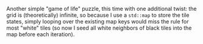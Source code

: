 Another simple "game of life" puzzle, this time with one additional twist: the grid is (theoretically) infinite, so because I use a `std::map` to store the tile states, simply looping over the existing map keys would miss the rule for most "white" tiles (so now I seed all white neighbors of black tiles into the map before each iteration).
